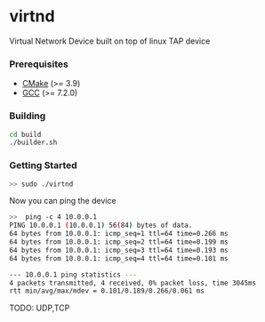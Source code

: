 # virtnd
Virtual Network Device built on top of linux TAP device

### Prerequisites
+ [CMake](http://www.cmake.org "CMake project page") (>= 3.9)
+ [GCC](http://gcc.gnu.org "GCC home") (>= 7.2.0)

### Building
```bash
cd build
./builder.sh
```
### Getting Started
```bash 
>> sudo ./virtnd
```
Now you can ping the device
```bash 
>>  ping -c 4 10.0.0.1
PING 10.0.0.1 (10.0.0.1) 56(84) bytes of data.
64 bytes from 10.0.0.1: icmp_seq=1 ttl=64 time=0.266 ms
64 bytes from 10.0.0.1: icmp_seq=2 ttl=64 time=0.199 ms
64 bytes from 10.0.0.1: icmp_seq=3 ttl=64 time=0.193 ms
64 bytes from 10.0.0.1: icmp_seq=4 ttl=64 time=0.101 ms

--- 10.0.0.1 ping statistics ---
4 packets transmitted, 4 received, 0% packet loss, time 3045ms
rtt min/avg/max/mdev = 0.101/0.189/0.266/0.061 ms

```



TODO: UDP,TCP
